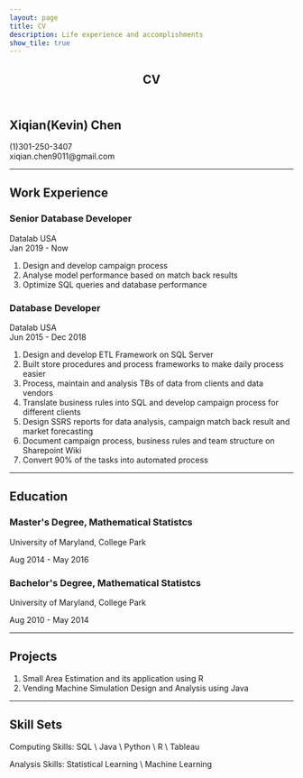 ```yaml
---
layout: page
title: CV
description: Life experience and accomplishments
show_tile: true
---
```

<!-- Main -->
<div id="main" class="alt">
<!-- One -->
    <section id="one">
	    <div class="inner">
		   <header class="major">
			   <h1>CV</h1>
		   </header>
<!-- Content -->   
            <div class="row">
        	        <div class="8u 12u$(small)">    
                    <h1>Xiqian(Kevin) Chen</h1>
                </div>
        	        <div class="4u$ 12u$(medium)">    
                    <p>(1)301-250-3407<br/>xiqian.chen9011@gmail.com</p> 
                </div>  
            </div>
            <hr/>
            <div>
                <h2>Work Experience</h2>
            </div>
            <div class="row">   
               <div class="8u 12u$(small)">    
                    <h3>Senior Database Developer</h3>
               </div>
        	        <div class="4u$ 12u$(medium)">
                    <p>Datalab USA<br/>Jan 2019 - Now</p>
               </div>  
            </div>             
            <div>
               <ol>
			        <li>Design and develop campaign process</li>
			        <li>Analyse model performance based on match back results</li>
			        <li>Optimize SQL queries and database performance</li>
		         </ol>
            </div>              
            <div class="row">             
                <div class="8u 12u$(small)">    
                    <h3>Database Developer</h3>       
                </div> 
        	        <div class="4u$ 12u$(medium)">    
                    <p>Datalab USA<br/>Jun 2015 - Dec 2018</p>
                </div>
            </div>            
            <div>
               <ol>
			         <li>Design and develop ETL Framework on SQL Server</li>
			         <li>Built store procedures and process frameworks to make daily process easier</li>
			         <li>Process, maintain and analysis TBs of data from clients and data vendors</li>
                  <li>Translate business rules into SQL and develop campaign process for different clients</li>
                  <li>Design SSRS reports for data analysis, campaign match back result and market forecasting</li>
                  <li>Document campaign process, business rules and team structure on Sharepoint Wiki</li>
                  <li>Convert 90% of the tasks into automated process</li>
		         </ol>
            </div>
            <hr/>
            <div>
                <h2>Education</h2>
            </div>
            <div class="row">   
               <div class="8u 12u$(small)">    
                    <h3>Master's Degree, Mathematical Statistcs</h3>
                    <p> University of Maryland, College Park</p>
               </div>
        	      <div class="4u$ 12u$(medium)">
                    <p>Aug 2014 - May 2016</p>
               </div> 
               <div class="8u 12u$(small)">    
                    <h3>Bachelor's Degree, Mathematical Statistcs</h3>
                    <p> University of Maryland, College Park</p>
               </div>
        	      <div class="4u$ 12u$(medium)">
                    <p>Aug 2010 - May 2014</p>
               </div>                               
            </div>
            <hr/>
            <div>
                <h2>Projects</h2>
            </div>
            <div>
               <ol>
			         <li>Small Area Estimation and its application using R</li>
			         <li>Vending Machine Simulation Design and Analysis using Java</li>
		         </ol>
            </div>
            <hr/>
            <div>
                <h2>Skill Sets</h2>
            </div>
            <div>
                <p>Computing Skills: SQL \ Java \ Python \ R \ Tableau</p>
                <p>Analysis Skills: Statistical Learning \ Machine Learning</p>                
            </div>                      
        </div>        
    </section>
</div>        